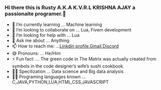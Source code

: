 ### Hi there this is Rusty A.K.A K.V.R.L KRISHNA AJAY a passionaite programer.👋


<!--**RUSTY147/RUSTY147** is a ✨ _special_ ✨ repository because its `README.md` (this file) appears on your GitHub profile.-->

<!--Here are some ideas to get you started:-->


- 🌱 I’m currently learning ...   Machine learning
- 👯 I’m looking to collaborate on ... Lua, Fivem development 
- 🤔 I’m looking for help with ...  Lua
- 💬 Ask me about ... Anything
- 📫 How to reach me: ...[Linkdin profile](https://www.linkedin.com/in/k-v-r-l-krishna-ajay-7b7512211/),[Gmail](kasiajay40@gmail.com),[Discord](https://discord.gg/KFFNS7cwuy)
- 😄 Pronouns: ... He/Him
- ⚡ Fun fact: ... The green code in The Matrix was actually created from symbols in the code designer’s wife’s sushi cookbook.
- 👨‍🔧 Specilization ... Data science and Big data analysis
- 👨‍💻 Programing languages known ... C,JAVA,PYTHON,LUA,HTML,CSS,JAVASCRIPT

